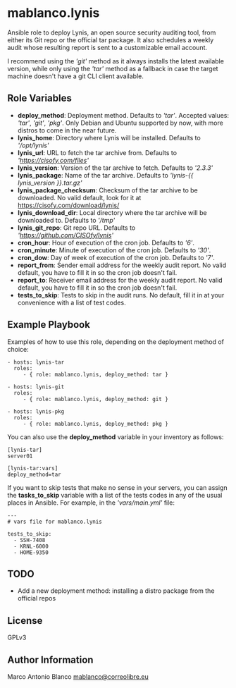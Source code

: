 mablanco.lynis
=

Ansible role to deploy Lynis, an open source security auditing tool, from either its Git repo or the official tar package. It also schedules a weekly audit whose resulting report is sent to a customizable email account.

I recommend using the *'git'* method as it always installs the latest available version, while only using the *'tar'* method as a fallback in case the target machine doesn't have a git CLI client available.

Role Variables
-

- **deploy_method**: Deployment method. Defaults to *'tar'*. Accepted values: *'tar'*, *'git'*, *'pkg'*. Only Debian and Ubuntu supported by now, with more distros to come in the near future.
- **lynis_home**: Directory where Lynis will be installed. Defaults to *'/opt/lynis'*
- **lynis_url**: URL to fetch the tar archive from. Defaults to *'https://cisofy.com/files'*
- **lynis_version**: Version of the tar archive to fetch. Defaults to *'2.3.3'*
- **lynis_package**: Name of the tar archive. Defaults to *'lynis-{{ lynis_version }}.tar.gz'*
- **lynis_package_checksum**: Checksum of the tar archive to be downloaded. No valid default, look for it at https://cisofy.com/download/lynis/
- **lynis_download_dir**: Local directory where the tar archive will be downloaded to. Defaults to *'/tmp'*
- **lynis_git_repo**: Git repo URL. Defaults to *'https://github.com/CISOfy/lynis'*
- **cron_hour**: Hour of execution of the cron job. Defaults to *'6'*.
- **cron_minute**: Minute of execution of the cron job. Defaults to *'30'*.
- **cron_dow**: Day of week of execution of the cron job. Defaults to *'7'*.
- **report_from**: Sender email address for the weekly audit report. No valid default, you have to fill it in so the cron job doesn't fail.
- **report_to**: Receiver email address for the weekly audit report. No valid default, you have to fill it in so the cron job doesn't fail.
- **tests_to_skip**: Tests to skip in the audit runs. No default, fill it in at your convenience with a list of test codes.

Example Playbook
-

Examples of how to use this role, depending on the deployment method of choice:

    - hosts: lynis-tar
      roles:
         - { role: mablanco.lynis, deploy_method: tar }

    - hosts: lynis-git
      roles:
         - { role: mablanco.lynis, deploy_method: git }

    - hosts: lynis-pkg
      roles:
         - { role: mablanco.lynis, deploy_method: pkg }

You can also use the **deploy_method** variable in your inventory as follows:

    [lynis-tar]
    server01

    [lynis-tar:vars]
    deploy_method=tar

If you want to skip tests that make no sense in your servers, you can assign the **tasks_to_skip** variable with a list of the tests codes in any of the usual places in Ansible. For example, in the *'vars/main.yml'* file:

    ---
    # vars file for mablanco.lynis
    
    tests_to_skip:
      - SSH-7408
      - KRNL-6000
      - HOME-9350

TODO
-

- Add a new deployment method: installing a distro package from the official repos

License
-

GPLv3

Author Information
-

Marco Antonio Blanco <mablanco@correolibre.eu>
